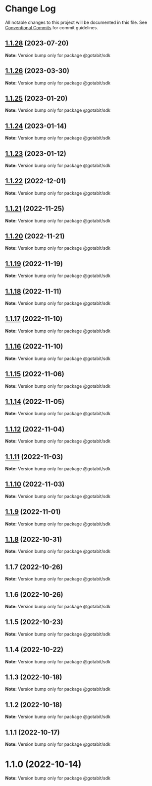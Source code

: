 # Change Log

All notable changes to this project will be documented in this file.
See [Conventional Commits](https://conventionalcommits.org) for commit guidelines.

## [1.1.28](https://github.com/gotabit/sdk-ts/compare/@gotabit/sdk@1.1.26...@gotabit/sdk@1.1.28) (2023-07-20)

**Note:** Version bump only for package @gotabit/sdk

## [1.1.26](https://github.com/gotabit/sdk-ts/compare/@gotabit/sdk@1.1.25...@gotabit/sdk@1.1.26) (2023-03-30)

**Note:** Version bump only for package @gotabit/sdk

## [1.1.25](https://github.com/gotabit/sdk-ts/compare/@gotabit/sdk@1.1.24...@gotabit/sdk@1.1.25) (2023-01-20)

**Note:** Version bump only for package @gotabit/sdk

## [1.1.24](https://github.com/gotabit/sdk-ts/compare/@gotabit/sdk@1.1.23...@gotabit/sdk@1.1.24) (2023-01-14)

**Note:** Version bump only for package @gotabit/sdk

## [1.1.23](https://github.com/gotabit/sdk-ts/compare/@gotabit/sdk@1.1.22...@gotabit/sdk@1.1.23) (2023-01-12)

**Note:** Version bump only for package @gotabit/sdk

## [1.1.22](https://github.com/gotabit/sdk-ts/compare/@gotabit/sdk@1.1.21...@gotabit/sdk@1.1.22) (2022-12-01)

**Note:** Version bump only for package @gotabit/sdk

## [1.1.21](https://github.com/gotabit/sdk-ts/compare/@gotabit/sdk@1.1.20...@gotabit/sdk@1.1.21) (2022-11-25)

**Note:** Version bump only for package @gotabit/sdk

## [1.1.20](https://github.com/gotabit/sdk-ts/compare/@gotabit/sdk@1.1.19...@gotabit/sdk@1.1.20) (2022-11-21)

**Note:** Version bump only for package @gotabit/sdk

## [1.1.19](https://github.com/gotabit/sdk-ts/compare/@gotabit/sdk@1.1.18...@gotabit/sdk@1.1.19) (2022-11-19)

**Note:** Version bump only for package @gotabit/sdk

## [1.1.18](https://github.com/gotabit/sdk-ts/compare/@gotabit/sdk@1.1.17...@gotabit/sdk@1.1.18) (2022-11-11)

**Note:** Version bump only for package @gotabit/sdk

## [1.1.17](https://github.com/gotabit/sdk-ts/compare/@gotabit/sdk@1.1.16...@gotabit/sdk@1.1.17) (2022-11-10)

**Note:** Version bump only for package @gotabit/sdk

## [1.1.16](https://github.com/gotabit/sdk-ts/compare/@gotabit/sdk@1.1.15...@gotabit/sdk@1.1.16) (2022-11-10)

**Note:** Version bump only for package @gotabit/sdk

## [1.1.15](https://github.com/gotabit/sdk-ts/compare/@gotabit/sdk@1.1.14...@gotabit/sdk@1.1.15) (2022-11-06)

**Note:** Version bump only for package @gotabit/sdk

## [1.1.14](https://github.com/gotabit/sdk-ts/compare/@gotabit/sdk@1.1.12...@gotabit/sdk@1.1.14) (2022-11-05)

**Note:** Version bump only for package @gotabit/sdk

## [1.1.12](https://github.com/gotabit/sdk-ts/compare/@gotabit/sdk@1.1.11...@gotabit/sdk@1.1.12) (2022-11-04)

**Note:** Version bump only for package @gotabit/sdk

## [1.1.11](https://github.com/gotabit/sdk-ts/compare/@gotabit/sdk@1.1.10...@gotabit/sdk@1.1.11) (2022-11-03)

**Note:** Version bump only for package @gotabit/sdk

## [1.1.10](https://github.com/gotabit/sdk-ts/compare/@gotabit/sdk@1.1.9...@gotabit/sdk@1.1.10) (2022-11-03)

**Note:** Version bump only for package @gotabit/sdk

## [1.1.9](https://github.com/gotabit/sdk-ts/compare/@gotabit/sdk@1.1.7...@gotabit/sdk@1.1.9) (2022-11-01)

**Note:** Version bump only for package @gotabit/sdk

## [1.1.8](https://github.com/gotabit/sdk-ts/compare/@gotabit/sdk@1.1.7...@gotabit/sdk@1.1.8) (2022-10-31)

**Note:** Version bump only for package @gotabit/sdk

## 1.1.7 (2022-10-26)

**Note:** Version bump only for package @gotabit/sdk

## 1.1.6 (2022-10-26)

**Note:** Version bump only for package @gotabit/sdk

## 1.1.5 (2022-10-23)

**Note:** Version bump only for package @gotabit/sdk

## 1.1.4 (2022-10-22)

**Note:** Version bump only for package @gotabit/sdk

## 1.1.3 (2022-10-18)

**Note:** Version bump only for package @gotabit/sdk

## 1.1.2 (2022-10-18)

**Note:** Version bump only for package @gotabit/sdk

## 1.1.1 (2022-10-17)

**Note:** Version bump only for package @gotabit/sdk

# 1.1.0 (2022-10-14)

**Note:** Version bump only for package @gotabit/sdk
